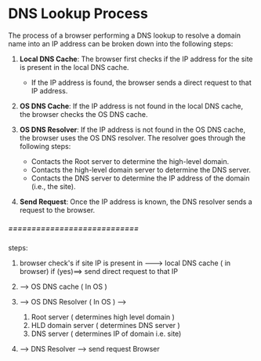 # DNS Lookup Process

The process of a browser performing a DNS lookup to resolve a domain name into an IP address can be broken down into the following steps:

1. **Local DNS Cache**: The browser first checks if the IP address for the site is present in the local DNS cache.
   - If the IP address is found, the browser sends a direct request to that IP address.

2. **OS DNS Cache**: If the IP address is not found in the local DNS cache, the browser checks the OS DNS cache.

3. **OS DNS Resolver**: If the IP address is not found in the OS DNS cache, the browser uses the OS DNS resolver. The resolver goes through the following steps:
   - Contacts the Root server to determine the high-level domain.
   - Contacts the high-level domain server to determine the DNS server.
   - Contacts the DNS server to determine the IP address of the domain (i.e., the site).

4. **Send Request**: Once the IP address is known, the DNS resolver sends a request to the browser.

##### ============================
steps:

1) browser check's if site IP is present in
     ---> local DNS cache ( in browser)
    if (yes)==> send direct request to that IP

2) --> OS DNS cache    ( In OS )
3) --> OS DNS Resolver ( In OS ) --> 
   1) Root server ( determines high level domain )
   2) HLD domain server ( determines DNS server )
   3) DNS server ( determines IP of domain i.e. site)
4) --> DNS Resolver --> send request Browser 
